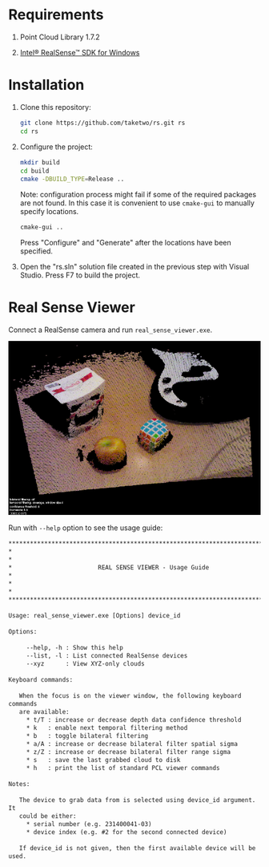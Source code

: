 Requirements
============

1. Point Cloud Library 1.7.2

2. [Intel® RealSense™ SDK for Windows](https://software.intel.com/en-us/intel-realsense-sdk/download)

Installation
============

1. Clone this repository:

   ```bash
   git clone https://github.com/taketwo/rs.git rs
   cd rs
   ```

2. Configure the project:

   ```bash
   mkdir build
   cd build
   cmake -DBUILD_TYPE=Release ..
   ```

   Note: configuration process might fail if some of the required packages are
   not found. In this case it is convenient to use `cmake-gui` to manually
   specify locations.
   
   ```bash
   cmake-gui ..
   ```
   
   Press "Configure" and "Generate" after the locations have been specified.

3. Open the "rs.sln" solution file created in the previous step with Visual
   Studio. Press F7 to build the project.

Real Sense Viewer
=================

Connect a RealSense camera and run `real_sense_viewer.exe`.

![Real Sense Viewer](images/screenshot.png)

Run with `--help` option to see the usage guide:

```
****************************************************************************
*                                                                          *
*                        REAL SENSE VIEWER - Usage Guide                   *
*                                                                          *
****************************************************************************

Usage: real_sense_viewer.exe [Options] device_id

Options:

     --help, -h : Show this help
     --list, -l : List connected RealSense devices
     --xyz      : View XYZ-only clouds

Keyboard commands:

   When the focus is on the viewer window, the following keyboard commands
   are available:
     * t/T : increase or decrease depth data confidence threshold
     * k   : enable next temporal filtering method
     * b   : toggle bilateral filtering
     * a/A : increase or decrease bilateral filter spatial sigma
     * z/Z : increase or decrease bilateral filter range sigma
     * s   : save the last grabbed cloud to disk
     * h   : print the list of standard PCL viewer commands

Notes:

   The device to grab data from is selected using device_id argument. It
   could be either:
     * serial number (e.g. 231400041-03)
     * device index (e.g. #2 for the second connected device)

   If device_id is not given, then the first available device will be used.
```